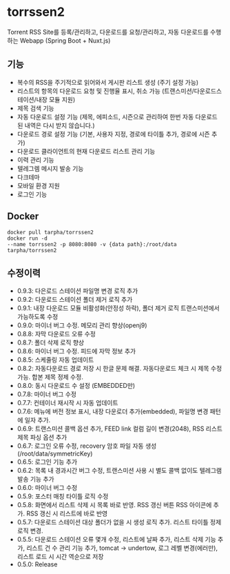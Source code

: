# torrssen2
Torrent RSS Site를 등록/관리하고, 다운로드를 요청/관리하고, 자동 다운로드를 수행하는 Webapp (Spring Boot + Nuxt.js)

## 기능
- 복수의 RSS을 주기적으로 읽어와서 게시판 리스트 생성 (주기 설정 가능)
- 리스트의 항목의 다운로드 요청 및 진행율 표시, 취소 가능 (트랜스미션/다운로드스테이션/내장 모듈 지원)
- 제목 검색 기능
- 자동 다운로드 설정 기능 (제목, 에피소드, 시즌으로 관리하여 한번 자동 다운로드 된 내역은 다시 받지 않습니다.)
- 다운로드 경로 설정 기능 (기본, 사용자 지정, 경로에 타이틀 추가, 경로에 시즌 추가)
- 다운로드 클라이언트의 현재 다운로드 리스트 관리 기능
- 이력 관리 기능
- 텔레그렘 메시지 발송 기능
- 다크테마
- 모바일 환경 지원
- 로그인 기능

## Docker
<code>docker pull tarpha/torrssen2</code><br>
<code>docker run -d --name torrssen2 -p 8080:8080 -v {data path}:/root/data tarpha/torrssen2</code>

## 수정이력
- 0.9.3: 다은로드 스테이션 파일명 변경 로직 추가
- 0.9.2: 다운로드 스테이션 폴더 제거 로직 추가
- 0.9.1: 내장 다운로드 모듈 비활성화(안정성 하락), 폴더 제거 로직 트랜스미션에서 가능하도록 수정
- 0.9.0: 마이너 버그 수정. 메모리 관리 향상(openj9)
- 0.8.8: 자막 다운로드 오류 수정
- 0.8.7: 폴더 삭제 로직 향상
- 0.8.6: 마이너 버그 수정. 피드에 자막 정보 추가
- 0.8.5: 스케줄링 자동 업데이트
- 0.8.2: 자동다운로드 경로 저장 시 한글 문제 해결. 자동다운로드 체크 시 제목 수정 가능. 합본 제목 정제 수정.
- 0.8.0: 동시 다운로드 수 설정 (EMBEDDED만)
- 0.7.8: 마이너 버그 수정
- 0.7.7: 컨테이너 재시작 시 자동 업데이트
- 0.7.6: 메뉴에 버전 정보 표시, 내장 다운로더 추가(embedded), 파일명 변경 패턴에 일자 추가.
- 0.6.9: 트랜스미션 콜백 옵션 추가, FEED link 컬럼 길이 변경(2048), RSS 리스트 제목 파싱 옵션 추가
- 0.6.7: 로그인 오류 수정, recovery 암호 파일 자동 생성 (/root/data/symmetricKey)
- 0.6.5: 로그인 기능 추가
- 0.6.2: 목록 내 경과시간 버그 수정, 트랜스미션 사용 시 별도 콜백 없이도 텔레그램 발송 기능 추가
- 0.6.0: 마이너 버그 수정
- 0.5.9: 포스터 매칭 타이틀 로직 수정
- 0.5.8: 화면에서 리스트 삭제 시 목록 바로 반영. RSS 갱신 버튼 RSS 아이콘에 추가. RSS 갱신 시 리스트에 바로 반영
- 0.5.7: 다운로드 스테이션 대상 폴더가 없을 시 생성 로직 추가. 리스트 타이틀 정제 로직 변경.
- 0.5.5: 다운로드 스테이션 오류 몇개 수정, 리스트에 날짜 추가, 리스트 삭제 기능 추가, 리스트 건 수 관리 기능 추가, tomcat -> undertow,   로그 레벨 변경(에러만), 리스트 로드 시 시간 역순으로 저장
- 0.5.0: Release
